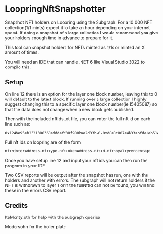 # LoopringNftSnapshotter
Snapshot NFT holders on Loopring using the Subgraph. For a 10 000 NFT collection(1/1 mints) expect it to take an hour depending on your internet speed. If doing a snapshot of a large collection I would recommend you give your holders enough time in advance to prepare for it.

This tool can snapshot holders for NFTs minted as 1/1s or minted an X amount of times.

You will need an IDE that can handle .NET 6 like Visual Studio 2022 to compile this.

## Setup

On line 12 there is an option for the layer one block number, leaving this to 0 will default to the latest block. If running over a large collection I highly suggest changing this to a specific layer one block number(ie 15405087) so that the data does not change when a new block gets published.

Then with the included nftIds.txt file, you can enter the full nft id on each line such as:

```bash 
0x124be95eb2321386360adddaff38f980bae2d33b-0-0xd8e8c807e4b33abfde1eb514e798f700ca4e361b-0xf11780791dfef9ca79a07f046e98ef0efdebecfaa763b24eb61ccaaca3132d32-10
```
Full nft ids on loopring are of the form:

```bash
nftMinterAddress-nftType-nftTokenAddress-nftId-nftRoyaltyPercentage
```
Once you have setup line 12 and input your nft ids you can then run the program in your IDE.

Two CSV reports will be output after the snapshot has run, one with the holders and another with errors. The subgraph will not return holders if the NFT is withdrawn to layer 1 or if the fullNftId can not be found, you will find these in the errors CSV report.

## Credits
ItsMonty.eth for help with the subgraph queries

Modersohn for the boiler plate
